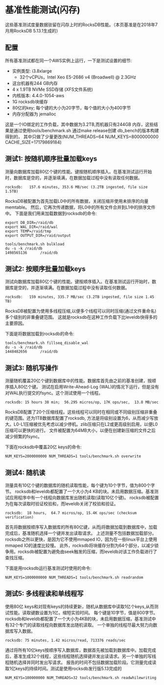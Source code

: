 # 基准性能测试(闪存)

这些基准测试度量数据驻留在闪存上时的RocksDB性能。（本页基准是在2018年7月用RocksDB 5.13.1生成的）

## 配置

所有基准测试都在同一个AWS实例上运行，一下是测试设置的细节:

* 实例类型: i3.8xlarge
    * 32个vCPUs，Intel Xeo E5-2686 v4 (Broadwell) @ 2.3GHz
* 这台机器有244 GB内存
* 4 x 1.9TB NVMe SSD存储 (XFS文件系统)
* 内核版本: 4.4.0-1054-aws
* 1G rocksdb块缓存
* 80亿的key; 每个键的大小为20字节，每个值的大小为400字节
* 内存分配器为 jemalloc

这是一个IO绑定的工作负载，其中数据为3.2TB,而机器只有244GB 内存，这些结果是通过使用tools/benchmark.sh 通过make release创建 db_bench的版本构建得到的，
其中只做了少量更改(NUM_THREADS=64 NUM_KEYS=8000000000 CACHE_SIZE=17179869184)

## 测试1: 按随机顺序批量加载keys

测量向数据库加载80亿个键的性能。键按随机顺序插入。在基准测试运行开始时，数据库是空的，并逐渐填满，在数据加载过程中没有读取任何数据。

    rocksdb:   157.6 minutes, 353.6 MB/sec (3.2TB ingested, file size 1.5TB)

RocksDB被配置为首先加载L0中的所有数据，关闭压缩并使用未排序的向量memtable。
然后，它再次传递数据，将L0中的所有文件合并到L1中的排序文件中。
下面是我们用来加载数据到rocksdb的命令:

    export DB_DIR=/raid/db
    export WAL_DIR=/raid/wal
    export TEMP=/raid/tmp
    export OUTPUT_DIR=/raid/output
    
    tools/benchmark.sh bulkload
    du -s -k /raid/db
    1498565136      /raid/db

## 测试2: 按顺序批量加载keys

测试向数据库加载80亿个键的性能。键按顺序插入。在基准测试运行开始时，数据库是空的，并逐渐填满。在数据加载过程中没有读取任何数据。

    rocksdb:   159 minutes, 335.7 MB/sec (3.2TB ingested, file size 1.45 TB)

RocksDB被配置为使用多线程压缩,以便多个线程可以同时压缩(通过文件重命名)多个级别的非重叠键范围。
这就是rocksdb在这种工作负载下比leveldb快得多的主要原因。

下面是将数据加载到rocksdb的命令:

    tools/benchmark.sh fillseq_disable_wal
    du -s -k /raid/db
    1448482656      /raid/db

## 测试3: 随机写操作

测量随机覆盖20亿个键到数据库中的性能。数据库首先由之前的基准创建，按顺序插入80亿个键。
测试在启用Write-Ahead-Log (WAL)的情况下运行，但是没有对WAL执行提交的fsync。这个测试使用一个线程。

    rocksdb: 15 hours 38 min;  56.295 micros/op, 17K ops/sec,  13.8 MB/sec

RocksDB配置了20个压缩线程。这些线程可以同时在相同或不同级别压缩非重叠的键范围。还为1TB数据库配置了rocksdb,
方法是将级别设置为6，从而减少写放大。L0-L1压缩被优先考虑以减少停机。zlib压缩只在L2或更高级别启用，以便L0压缩可以更快的进行。
文件被配置为64MB大小，以便在创建新压缩的文件之后减少频繁的fsync。

下面在rocksdb中覆盖20亿 keys的命令:

    NUM_KEYS=2000000000 NUM_THREADS=1 tools/benchmark.sh overwrite

## 测试4: 随机读

测量具有10亿个键的数据库的随机读取性能，每个键为10个字节，值为800个字节。
rocksdb和leveldb都配置了一个大小为4 KB的块。未启用数据压缩。基准测试应用程序中有一个线程向数据库发出随机读取(读取10亿个键)。
rocksdb被配置为在每次读取时验证校验和，而leveldb关闭了校验和验证。

    rocksdb:  18 hours,  64.7 micros/op, 15.4K ops/sec (checksum verification)
   
首先将数据按顺序写入数据库的所有80亿键，从而j将数据加载到数据库中，加载完成后，基准随机选择一个键并发出读取请求。
上述测量不包括数据加载部分。rocksdb之所以更快，是因为它不使用mmaped IO，因为在一些linux平台上使用mmaped IO的速度比较慢。
此外，rocksdb将块缓存分割为64个部分，以减少锁争用。rocksdb被配置为避免由seek触发的压缩，而leveldb对该工作负载进行了查找压缩。
    
下面是用rocksdb运行基准测试时使用的命令:    
    
    NUM_KEYS=1000000000 NUM_THREADS=1 tools/benchmark.sh readrandom    

## 测试5: 多线程读和单线程写

使用80亿 keys和对现有keys的持续更新，随机从数据库中读取1亿个keys,从而测试性能。读取键数设置为1亿，缩短实验时间。
每个键是10字节，值是800字节。rocksdb和leveldb都配置了一个大小为4KB的块，未启用数据压缩，基准测试中有32个专门的读取线程向数据库发出随机读取。
一个单独的线程尽最大努力向数据库写入数据。

    rocksdb: 75 minutes, 1.42 micros/read, 713376 reads/sec
    
通过将所有10亿keys按顺序写入数据库，数据首先被加载到数据库中。加载完成后，基准生成32个线程，这些线程随机选择键并发出读请求。另一个单独的写线程随机选择并同时发出写请求。
报告的时间不包括数据加载阶段。它测量完成读取1亿keys的持续时间。测试是使用rocksdb发行版5.13完成的    
    
    NUM_KEYS=100000000 NUM_THREADS=32 tools/benchmark.sh readwhilewriting
